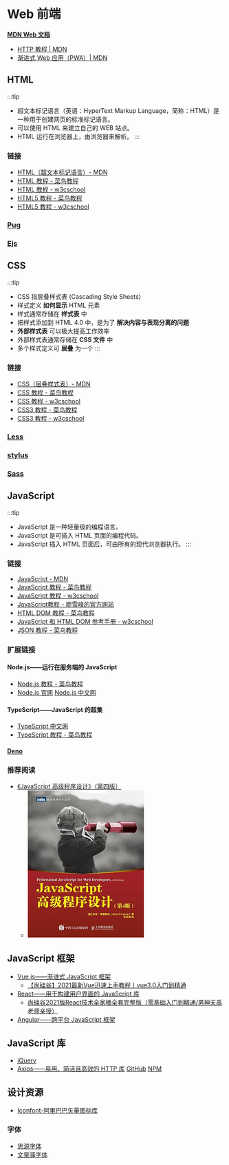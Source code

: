 # Web 前端

**[MDN Web 文档](https://developer.mozilla.org/zh-CN/)**
- [HTTP 教程 | MDN](https://developer.mozilla.org/zh-CN/docs/Web/HTTP)
- [渐进式 Web 应用（PWA）| MDN](https://developer.mozilla.org/zh-CN/docs/Web/Progressive_web_apps)

## HTML

:::tip
- 超文本标记语言（英语：HyperText Markup Language，简称：HTML）是一种用于创建网页的标准标记语言。
- 可以使用 HTML 来建立自己的 WEB 站点。
- HTML 运行在浏览器上，由浏览器来解析。
:::

### 链接

- [HTML（超文本标记语言）- MDN](https://developer.mozilla.org/zh-CN/docs/Web/HTML)
- [HTML 教程 - 菜鸟教程](https://www.runoob.com/html/html-tutorial.html)
- [HTML 教程 - w3cschool](https://www.w3cschool.cn/html/)
- [HTML5 教程 - 菜鸟教程](https://www.runoob.com/html/html5-intro.html)
- [HTML5 教程 - w3cschool](https://www.w3cschool.cn/html5/)

### [Pug](https://www.pugjs.cn/api/getting-started.html)

### [Ejs](https://ejs.bootcss.com/)

## CSS

:::tip
- CSS 指层叠样式表 (Cascading Style Sheets)
- 样式定义 **如何显示** HTML 元素
- 样式通常存储在 **样式表** 中
- 把样式添加到 HTML 4.0 中，是为了 **解决内容与表现分离的问题**
- **外部样式表** 可以极大提高工作效率
- 外部样式表通常存储在 **CSS 文件** 中
- 多个样式定义可 **层叠** 为一个
:::

### 链接

- [CSS（层叠样式表）- MDN](https://developer.mozilla.org/zh-CN/docs/Web/CSS)
- [CSS 教程 - 菜鸟教程](https://www.runoob.com/css/css-tutorial.html)
- [CSS 教程 - w3cschool](https://www.w3cschool.cn/css/)
- [CSS3 教程 - 菜鸟教程](https://www.runoob.com/css3/css3-tutorial.html)
- [CSS3 教程 - w3cschool](https://www.w3cschool.cn/css3/)

### [Less](https://less.bootcss.com/#%E6%A6%82%E8%A7%88)

### [stylus](https://www.stylus-lang.cn/)

### [Sass](https://sass.bootcss.com/documentation)

## JavaScript

:::tip
- JavaScript 是一种轻量级的编程语言。
- JavaScript 是可插入 HTML 页面的编程代码。
- JavaScript 插入 HTML 页面后，可由所有的现代浏览器执行。
:::

### 链接

- [JavaScript - MDN](https://developer.mozilla.org/zh-CN/docs/Web/JavaScript)
- [JavaScript 教程 - 菜鸟教程](https://www.runoob.com/js/js-tutorial.html)
- [JavaScript 教程 - w3cschool](https://www.w3cschool.cn/javascript/)
- [JavaScript教程 - 廖雪峰的官方网站](https://www.liaoxuefeng.com/wiki/1022910821149312)
- [HTML DOM 教程 - 菜鸟教程](https://www.runoob.com/htmldom/htmldom-tutorial.html)
- [JavaScript 和 HTML DOM 参考手册 - w3cschool](https://www.w3cschool.cn/jsref/)
- [JSON 教程 - 菜鸟教程](https://www.runoob.com/json/json-tutorial.html)

### 扩展链接

#### Node.js——运行在服务端的 JavaScript

- [Node.js 教程 - 菜鸟教程](https://www.runoob.com/nodejs/nodejs-tutorial.html)
- [Node.js 官网](https://nodejs.org/en/)
  [Node.js 中文网](http://nodejs.cn/)

#### TypeScript——JavaScript 的超集

- [TypeScript 中文网](https://www.tslang.cn/)
- [TypeScript 教程 - 菜鸟教程](https://www.runoob.com/typescript/ts-tutorial.html)

#### [Deno](https://deno.land/)

### 推荐阅读

- [《JavaScript 高级程序设计》（第四版）](https://book.douban.com/subject/35175321/)
  + ![《JavaScript 高级程序设计》](/img/book/《JavaScript高级程序设计》.jpg)

## JavaScript 框架

- [Vue.js——渐进式 JavaScript 框架](https://cn.vuejs.org/)
  + [【尚硅谷】2021最新Vue迅速上手教程丨vue3.0入门到精通](https://www.bilibili.com/video/BV1Zy4y1K7SH)
- [React——用于构建用户界面的 JavaScript 库](https://react.docschina.org/)
  + [尚硅谷2021版React技术全家桶全套完整版（零基础入门到精通/男神天禹老师亲授）](https://www.bilibili.com/video/BV1wy4y1D7JT)
- [Angular——跨平台 JavaScript 框架](https://angular.cn/)


## JavaScript 库

- [jQuery](https://jquery.com/)
- [Axios——易用、简洁且高效的 HTTP 库](http://www.axios-js.com/)
  [GitHub](https://github.com/axios/axios)
  [NPM](https://www.npmjs.com/package/axios)

## 设计资源

- [Iconfont-阿里巴巴矢量图标库](https://www.iconfont.cn/)

### 字体

- [思源字体](https://source.typekit.com/source-han-serif/cn/)
- [文泉驿字体](http://wenq.org/)